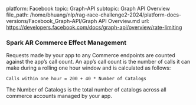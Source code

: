 platform: Facebook
topic: Graph-API
subtopic: Graph API Overview
file_path: /home/bhuang/nlp/rag-race-challenge2-2024/platform-docs-versions/Facebook_Graph-API/Graph API Overview.md
url: https://developers.facebook.com/docs/graph-api/overview/rate-limiting

### Spark AR Commerce Effect Management

Requests made by your app to any Commerce endpoints are counted against the app’s call count. An app’s call count is the number of calls it can make during a rolling one hour window and is calculated as follows:

`Calls within one hour = 200 + 40 * Number of Catalogs`

The Number of Catalogs is the total number of catalogs across all commerce accounts managed by your app.